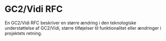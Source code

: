 
# GC2/Vidi RFC
En GC2/Vidi RFC beskriver en større ændring i den teknologiske understøttelse af GC2/Vidi, større tilføjelser til funktionalitet eller ændringer i projektets retning.
